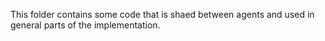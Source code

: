 This folder contains some code that is shaed between agents and used in general parts of the implementation.
